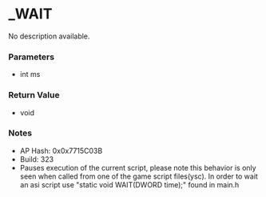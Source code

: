 # _WAIT

No description available.

### Parameters
* int ms

### Return Value
* void

### Notes
* AP Hash: 0x0x7715C03B
* Build: 323
* Pauses execution of the current script, please note this behavior is only seen when called from one of the game script files(ysc). In order to wait an asi script use "static void WAIT(DWORD time);" found in main.h


